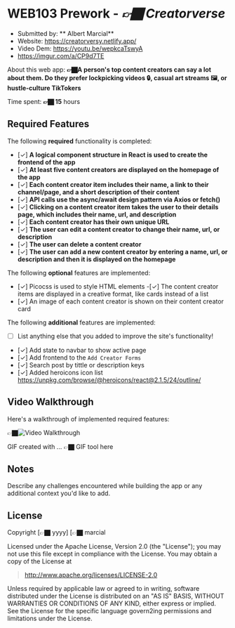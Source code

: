# WEB103 Prework - *👉🏿 Creatorverse*

- Submitted by: ** Albert Marcial**
- Website: https://creatorversy.netlify.app/
- Video Dem: https://youtu.be/wepkcaTswyA
- https://imgur.com/a/CP9d7TE

About this web app: **👉🏿A person's top content creators can say a lot about them. Do they prefer lockpicking videos 🔒, casual art streams 🖼️, or hustle-culture TikTokers**

Time spent: **👉🏿 15** hours

## Required Features

The following **required** functionality is completed:

<!-- 👉🏿👉🏿👉🏿 Make sure to check off completed functionality below -->
- [✓] **A logical component structure in React is used to create the frontend of the app**
- [✓] **At least five content creators are displayed on the homepage of the app**
- [✓] **Each content creator item includes their name, a link to their channel/page, and a short description of their content**
- [✓] **API calls use the async/await design pattern via Axios or fetch()**
- [✓] **Clicking on a content creator item takes the user to their details page, which includes their name, url, and description**
- [✓] **Each content creator has their own unique URL**
- [✓] **The user can edit a content creator to change their name, url, or description**
- [✓] **The user can delete a content creator**
- [✓] **The user can add a new content creator by entering a name, url, or description and then it is displayed on the homepage**

The following **optional** features are implemented:

- [✓] Picocss is used to style HTML elements
-[✓] The content creator items are displayed in a creative format, like cards instead of a list
- [✓] An image of each content creator is shown on their content creator card

The following **additional** features are implemented:

* [ ] List anything else that you added to improve the site's functionality!
- [✓] Add state to navbar to show active page
- [✓] Add frontend to the `Add Creator Forms`
- [✓] Search post by tittle or description keys
- [✓] Added heroicons icon list https://unpkg.com/browse/@heroicons/react@2.1.5/24/outline/

## Video Walkthrough

Here's a walkthrough of implemented required features:

👉🏿<img src='http://i.imgur.com/link/to/your/gif/file.gif' title='Video Walkthrough' width='' alt='Video Walkthrough' />

<!-- Replace this with whatever GIF tool you used! -->
GIF created with ...  👉🏿 GIF tool here
<!-- Recommended tools:
[Kap](https://getkap.co/) for macOS
[ScreenToGif](https://www.screentogif.com/) for Windows
[peek](https://github.com/phw/peek) for Linux. -->

## Notes

Describe any challenges encountered while building the app or any additional context you'd like to add.

## License

Copyright [👉🏿 yyyy] [👉🏿 marcial

Licensed under the Apache License, Version 2.0 (the "License"); you may not use this file except in compliance with the License. You may obtain a copy of the License at

> http://www.apache.org/licenses/LICENSE-2.0

Unless required by applicable law or agreed to in writing, software distributed under the License is distributed on an "AS IS" BASIS, WITHOUT WARRANTIES OR CONDITIONS OF ANY KIND, either express or implied. See the License for the specific language govern2ing permissions and limitations under the License.




